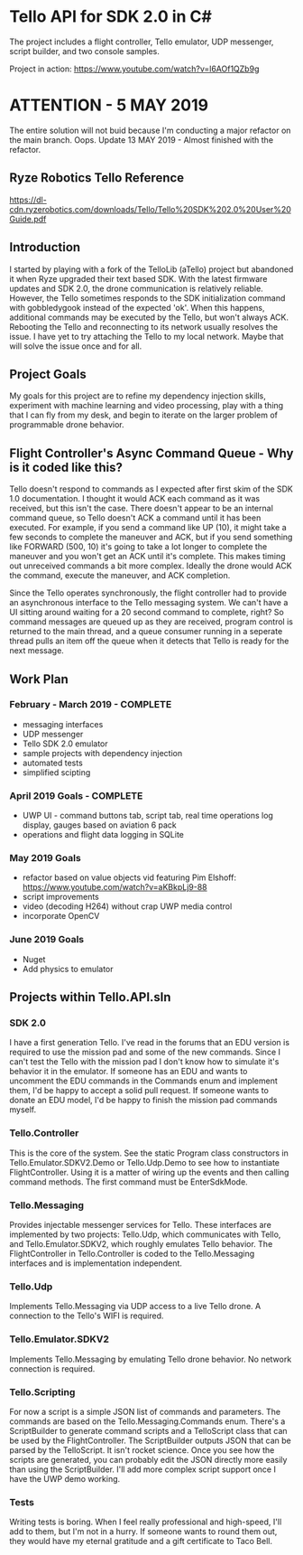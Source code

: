 # Tello API for SDK 2.0 in C#
The project includes a flight controller, Tello emulator, UDP messenger, script builder, and two console samples.

Project in action: https://www.youtube.com/watch?v=l6AOf1QZb9g

# ATTENTION - 5 MAY 2019
The entire solution will not buid because I'm conducting a major refactor on the main branch. Oops.
Update 13 MAY 2019 - Almost finished with the refactor.

## Ryze Robotics Tello Reference
https://dl-cdn.ryzerobotics.com/downloads/Tello/Tello%20SDK%202.0%20User%20Guide.pdf

## Introduction
I started by playing with a fork of the TelloLib (aTello) project but abandoned it when Ryze upgraded their text based SDK. With the latest firmware updates and SDK 2.0, the drone communication is relatively reliable. However, the Tello sometimes responds to the SDK initialization command with gobbledygook instead of the expected 'ok'. When this happens, additional commands may be executed by the Tello, but won't always ACK. Rebooting the Tello and reconnecting to its network usually resolves the issue. I have yet to try attaching the Tello to my local network. Maybe that will solve the issue once and for all.

## Project Goals
My goals for this project are to refine my dependency injection skills, experiment with machine learning and video processing, play with a thing that I can fly from my desk, and begin to iterate on the larger problem of programmable drone behavior.

## Flight Controller's Async Command Queue - Why is it coded like this?
Tello doesn't respond to commands as I expected after first skim of the SDK 1.0 documentation. I thought it would ACK each command as it was received, but this isn't the case. There doesn't appear to be an internal command queue, so Tello doesn't ACK a command until it has been executed. For example, if you send a command like UP (10), it might take a few seconds to complete the maneuver and ACK, but if you send something like FORWARD (500, 10) it's going to take a lot longer to complete the maneuver and you won't get an ACK until it's complete. This makes timing out unreceived commands a bit more complex. Ideally the drone would ACK the command, execute the maneuver, and ACK completion.

Since the Tello operates synchronously, the flight controller had to provide an asynchronous interface to the Tello messaging system. We can't have a UI sitting around waiting for a 20 second command to complete, right? So command messages are queued up as they are received, program control is returned to the main thread, and a queue consumer running in a seperate thread pulls an item off the queue when it detects that Tello is ready for the next message.

## Work Plan
### February - March 2019 - COMPLETE
* messaging interfaces
* UDP messenger
* Tello SDK 2.0 emulator
* sample projects with dependency injection
* automated tests
* simplified scipting

### April 2019 Goals - COMPLETE
* UWP UI - command buttons tab, script tab, real time operations log display, gauges based on aviation 6 pack
* operations and flight data logging in SQLite

### May 2019 Goals
* refactor based on value objects vid featuring Pim Elshoff: https://www.youtube.com/watch?v=aKBkpLj9-88
* script improvements
* video (decoding H264) without crap UWP media control
* incorporate OpenCV

### June 2019 Goals
* Nuget
* Add physics to emulator

## Projects within Tello.API.sln

### SDK 2.0
I have a first generation Tello. I've read in the forums that an EDU version is required to use the mission pad and some of the new commands. Since I can't test the Tello with the mission pad I don't know how to simulate it's behavior it in the emulator. If someone has an EDU and wants to uncomment the EDU commands in the Commands enum and implement them, I'd be happy to accept a solid pull request. If someone wants to donate an EDU model, I'd be happy to finish the mission pad commands myself.

### Tello.Controller
This is the core of the system. See the static Program class constructors in Tello.Emulator.SDKV2.Demo or Tello.Udp.Demo to see how to instantiate FlightController. Using it is a matter of wiring up the events and then calling command methods. The first command must be EnterSdkMode.

### Tello.Messaging
Provides injectable messenger services for Tello. These interfaces are implemented by two projects: Tello.Udp, which communicates with Tello, and Tello.Emulator.SDKV2, which roughly emulates Tello behavior. The FlightController in Tello.Controller is coded to the Tello.Messaging interfaces and is implementation independent.

### Tello.Udp
Implements Tello.Messaging via UDP access to a live Tello drone. A connection to the Tello's WIFI is required.

### Tello.Emulator.SDKV2
Implements Tello.Messaging by emulating Tello drone behavior. No network connection is required.

### Tello.Scripting
For now a script is a simple JSON list of commands and parameters. The commands are based on the Tello.Messaging.Commands enum. There's a ScriptBuilder to generate command scripts and a TelloScript class that can be used by the FlightController. The ScriptBuilder outputs JSON that can be parsed by the TelloScript. It isn't rocket science. Once you see how the scripts are generated, you can probably edit the JSON directly more easily than using the ScriptBuilder.
I'll add more complex script support once I have the UWP demo working. 

### Tests
Writing tests is boring. When I feel really professional and high-speed, I'll add to them, but I'm not in a hurry. If someone wants to round them out, they would have my eternal gratitude and a gift certificate to Taco Bell.
